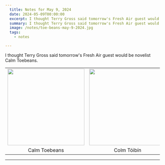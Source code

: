 ```yaml
---
  title: Notes for May 9, 2024
  date: 2024-05-09T00:00:00
  excerpt: I thought Terry Gross said tomorrow's Fresh Air guest would be novelist Calm Toebeans.
  summary: I thought Terry Gross said tomorrow's Fresh Air guest would be novelist Calm Toebeans.
  image: /notes/toe-beans-may-9-2024.jpg
  tags:
    - notes

---
```


I thought Terry Gross said tomorrow's Fresh Air guest would be novelist Calm Toebeans.

<table>
  <tr>
    <td style="width:250px; text-align: center;">
      <img src="/static/img/notes/toe-beans-may-9-2024.jpg" style="width: 250px;">
    </td>
    <td style="width:250px; text-align: center;">
      <img src="/static/img/notes/colm-toibin-crop-may-9-2024.jpg" style="width: 250px;">
    </td>
  </tr>
    <tr>
    <td style="width:250px; text-align: center;">
      Calm Toebeans
    </td>
    <td style="width:250px; text-align: center;">
      Colm Tóibín
    </td>
  </tr>
</table>

-----
  